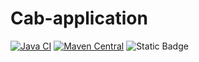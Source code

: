 # Cab-application

[![Java CI](https://github.com/likhithgp/Cab-application/actions/workflows/maven.yml/badge.svg)](https://github.com/likhithgp/Cab-application/actions/workflows/maven.yml)
[![Maven Central](https://maven-badges.herokuapp.com/maven-central/org.apache.commons/commons-lang3/badge.svg?gav=true)](https://maven-badges.herokuapp.com/maven-central/org.apache.commons/commons-lang3/?gav=true)
![Static Badge](https://img.shields.io/badge/springboot_3.1.5-Likhith?logo=springboot&logoColor=white&labelColor=black)


